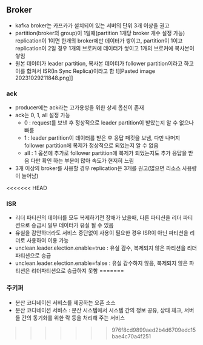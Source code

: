 
## Broker
- kafka broker는 카프카가 설치되어 있는 서버의 단위 3개 이상을 권고
- partition(broker의 group)이 1일때(partition 1개당 broker 개수 설정 가능) replication이 1이면 한개의 broker에만 데이터가 쌓이고, partition이 1이고 replication이 2일 경우 1개의 브로커에 데이터가 쌓이고 1개의 브로커에 복사본이 쌓임 
- 원본 데이터가 leader partition, 복사본 데이터가 follower partition이라고 하고 이를 합쳐서 ISR(In Sync Replica)이라고 함
![[Pasted image 20231029211848.png]]

### ack
- producer에는 ack라는 고가용성을 위한 상세 옵션이 존재
- ack는 0, 1, all 설정 가능
	- 0 : request를 보낸 후 정상적으로 leader partition이 받았는지 알 수 없으나 빠름
	- 1 : leader partition이 데이터를 받은 후 응답 패킷을 보냄, 다만 나머지 follower partition에 복제가 정상적으로 되었는지 알 수 없음
	- all : 1 옵션에 추가로 follower partition에 복제가 되었는지도 추가 응답을 받음 다만 확인 하는 부분이 많아 속도가 현저히 느림
- 3개 이상의 broker를 사용할 경우 replication은 3개를 권고(많으면 리소스 사용량이 늘어남)

<<<<<<< HEAD
### ISR
- 리더 파티션의 데이터를 모두 복제하기전 장애가 났을때, 다른 파티션을 리더 파티션으로 승급시 일부 데이터가 유실 될 수 있음
- 유실을 감안하더라도 서비스 중단없이 사용이 필요한 경우 ISR이 아닌 파티션을 리더로 사용하여 이용 가능
- unclean.leader.election.enable=true : 유실 감수, 복제되지 않은 파티션을 리더파티션으로 승급
- unclean.leader.election.enable=false : 유실 감수하지 않음, 복제되지 않은 파티션은 리더파티션으로 승급하지 못함
=======
### 주키퍼
- 분산 코디네이션 서비스를 제공하는 오픈 소스
- 분산 코디네이션 서비스 : 분산 시스템에서 시스템 간의 정보 공유, 상태 체크, 서버들 간의 동기화를 위한 락 등을 처리해 주는 서비스 
>>>>>>> 976f8cd9899aed2b4d6709edc15bae4c70a4f251

